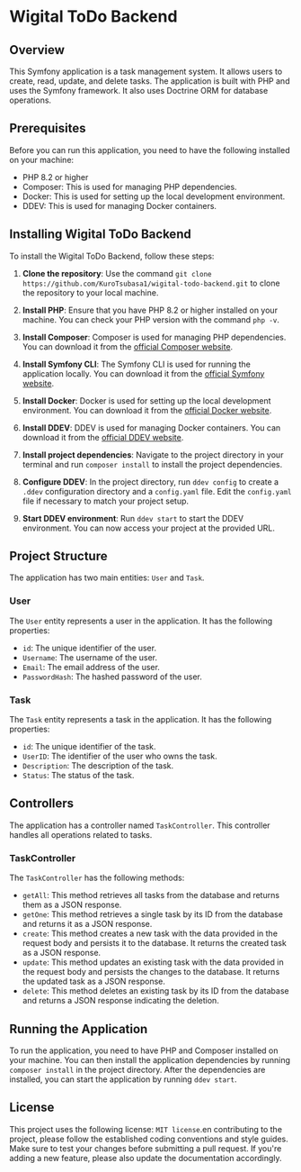 # Wigital ToDo Backend

## Overview

This Symfony application is a task management system. It allows users to create, read, update, and delete tasks. The application is built with PHP and uses the Symfony framework. It also uses Doctrine ORM for database operations.

## Prerequisites

Before you can run this application, you need to have the following installed on your machine:

- PHP 8.2 or higher
- Composer: This is used for managing PHP dependencies.
- Docker: This is used for setting up the local development environment.
- DDEV: This is used for managing Docker containers.

## Installing Wigital ToDo Backend

To install the Wigital ToDo Backend, follow these steps:

1. **Clone the repository**: Use the command `git clone https://github.com/KuroTsubasa1/wigital-todo-backend.git` to clone the repository to your local machine.

2. **Install PHP**: Ensure that you have PHP 8.2 or higher installed on your machine. You can check your PHP version with the command `php -v`.

3. **Install Composer**: Composer is used for managing PHP dependencies. You can download it from the [official Composer website](https://getcomposer.org/download/).

4. **Install Symfony CLI**: The Symfony CLI is used for running the application locally. You can download it from the [official Symfony website](https://symfony.com/download).

5. **Install Docker**: Docker is used for setting up the local development environment. You can download it from the [official Docker website](https://www.docker.com/products/docker-desktop).

6. **Install DDEV**: DDEV is used for managing Docker containers. You can download it from the [official DDEV website](https://ddev.readthedocs.io/en/stable/#installation).

7. **Install project dependencies**: Navigate to the project directory in your terminal and run `composer install` to install the project dependencies.

8. **Configure DDEV**: In the project directory, run `ddev config` to create a `.ddev` configuration directory and a `config.yaml` file. Edit the `config.yaml` file if necessary to match your project setup.

9. **Start DDEV environment**: Run `ddev start` to start the DDEV environment. You can now access your project at the provided URL.

## Project Structure

The application has two main entities: `User` and `Task`.

### User

The `User` entity represents a user in the application. It has the following properties:

- `id`: The unique identifier of the user.
- `Username`: The username of the user.
- `Email`: The email address of the user.
- `PasswordHash`: The hashed password of the user.

### Task

The `Task` entity represents a task in the application. It has the following properties:

- `id`: The unique identifier of the task.
- `UserID`: The identifier of the user who owns the task.
- `Description`: The description of the task.
- `Status`: The status of the task.

## Controllers

The application has a controller named `TaskController`. This controller handles all operations related to tasks.

### TaskController

The `TaskController` has the following methods:

- `getAll`: This method retrieves all tasks from the database and returns them as a JSON response.
- `getOne`: This method retrieves a single task by its ID from the database and returns it as a JSON response.
- `create`: This method creates a new task with the data provided in the request body and persists it to the database. It returns the created task as a JSON response.
- `update`: This method updates an existing task with the data provided in the request body and persists the changes to the database. It returns the updated task as a JSON response.
- `delete`: This method deletes an existing task by its ID from the database and returns a JSON response indicating the deletion.

## Running the Application

To run the application, you need to have PHP and Composer installed on your machine. You can then install the application dependencies by running `composer install` in the project directory. After the dependencies are installed, you can start the application by running `ddev start`.

## License

This project uses the following license: `MIT license`.en contributing to the project, please follow the established coding conventions and style guides. Make sure to test your changes before submitting a pull request. If you're adding a new feature, please also update the documentation accordingly.
